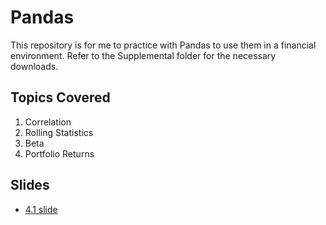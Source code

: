 # Pandas
This repository is for me to practice with Pandas to use them in a financial environment. Refer to the Supplemental folder for the necessary downloads.

## Topics Covered
1. Correlation
2. Rolling Statistics
3. Beta
4. Portfolio Returns

## Slides

* [4.1 slide](https://docs.google.com/presentation/d/1j7jRO2rmGlzStxqgHDOZRPKMT9F5AKb66WqXxEK9y7Q/edit#slide=id.g6ebd1097aa_0_1068)
